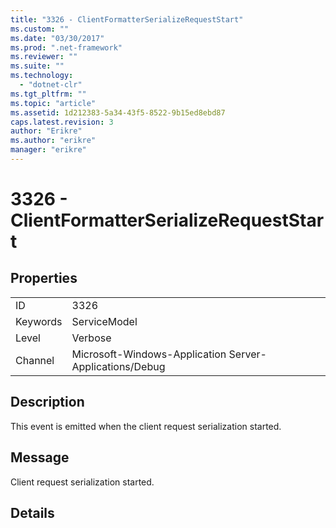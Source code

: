 ```yaml
---
title: "3326 - ClientFormatterSerializeRequestStart"
ms.custom: ""
ms.date: "03/30/2017"
ms.prod: ".net-framework"
ms.reviewer: ""
ms.suite: ""
ms.technology: 
  - "dotnet-clr"
ms.tgt_pltfrm: ""
ms.topic: "article"
ms.assetid: 1d212383-5a34-43f5-8522-9b15ed8ebd87
caps.latest.revision: 3
author: "Erikre"
ms.author: "erikre"
manager: "erikre"
---
```

# 3326 - ClientFormatterSerializeRequestStart
## Properties  
  
|||  
|-|-|  
|ID|3326|  
|Keywords|ServiceModel|  
|Level|Verbose|  
|Channel|Microsoft-Windows-Application Server-Applications/Debug|  
  
## Description  
 This event is emitted when the client request serialization started.  
  
## Message  
 Client request serialization started.  
  
## Details
